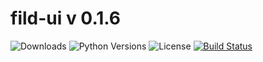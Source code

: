 # fild-ui v 0.1.6

![Downloads](https://img.shields.io/pypi/dm/fild-ui.svg?style=flat)
![Python Versions](https://img.shields.io/pypi/pyversions/fild-ui.svg?style=flat)
![License](https://img.shields.io/pypi/l/fild-ui.svg?version=latest)
[![Build Status](https://github.com/elenakulgavaya/fild-ui/workflows/Tests/badge.svg)](https://github.com/elenakulgavaya/fild-ui/actions)
